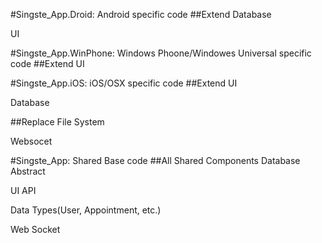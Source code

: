 #Singste_App.Droid: Android specific code
##Extend 
  Database
  
  UI

#Singste_App.WinPhone: Windows Phoone/Windowes Universal specific code
##Extend
  UI

#Singste_App.iOS: iOS/OSX specific code
##Extend
  UI
  
  Database
  
##Replace
  File System
  
  Websocet

#Singste_App: Shared Base code
##All Shared Components
  Database Abstract
  
  UI API
  
  Data Types(User, Appointment, etc.)
  
  Web Socket
  
  
